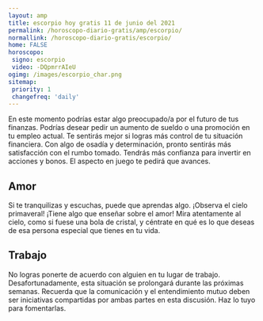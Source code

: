 ```yaml
---
layout: amp
title: escorpio hoy gratis 11 de junio del 2021 
permalink: /horoscopo-diario-gratis/amp/escorpio/
normallink: /horoscopo-diario-gratis/escorpio/
home: FALSE
horoscopo:
 signo: escorpio
 video: -DQpmrrAIeU
ogimg: /images/escorpio_char.png
sitemap:
 priority: 1
 changefreq: 'daily'
---
```



En este momento podrías estar algo preocupado/a por el futuro de tus finanzas. Podrías desear pedir un aumento de sueldo o una promoción en tu empleo actual. Te sentirás mejor si logras más control de tu situación financiera. Con algo de osadía y determinación, pronto sentirás más satisfacción con el rumbo tomado. Tendrás más confianza para invertir en acciones y bonos. El aspecto en juego te pedirá que avances.

## Amor

Si te tranquilizas y escuchas, puede que aprendas algo. ¡Observa el cielo primaveral! ¡Tiene algo que enseñar sobre el amor! Mira atentamente al cielo, como si fuese una bola de cristal, y céntrate en qué es lo que deseas de esa persona especial que tienes en tu vida.

## Trabajo

No logras ponerte de acuerdo con alguien en tu lugar de trabajo. Desafortunadamente, esta situación se prolongará durante las próximas semanas. Recuerda que la comunicación y el entendimiento mutuo deben ser iniciativas compartidas por ambas partes en esta discusión. Haz lo tuyo para fomentarlas.